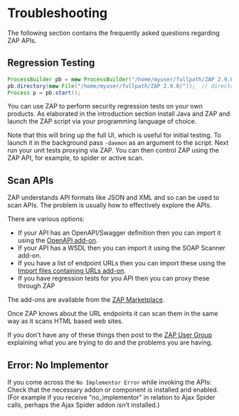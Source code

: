 # Troubleshooting

The following section contains the frequently asked questions regarding ZAP APIs.

## Regression Testing

```java
ProcessBuilder pb = new ProcessBuilder("/home/myuser/fullpath/ZAP 2.9.0/zap.sh");  // full path to script, use zap.bat on Windows
pb.directory(new File("/home/myuser/fullpath/ZAP 2.9.0/"));  // directory where the script is in
Process p = pb.start();
```

You can use ZAP to perform security regression tests on your own products. As elaborated in the introduction section
install Java and ZAP and launch the ZAP script via your programming language of choice.

Note that this will bring up the full UI, which is useful for initial testing. To launch it in the background pass `-daemon` as an argument to the script.
Next run your unit tests proxying via ZAP. You can then control ZAP using the ZAP API, for example, to spider or active scan.

## Scan APIs

ZAP understands API formats like JSON and XML and so can be used to scan APIs.
The problem is usually how to effectively explore the APIs.

There are various options:

  * If your API has an OpenAPI/Swagger definition then you can import it using the [OpenAPI add-on](/docs/desktop/addons/openapi-support/).
  * If your API has a WSDL then you can import it using the SOAP Scanner add-on.
  * If you have a list of endpoint URLs then you can import these using the [Import files containing URLs add-on](/docs/desktop/addons/import-urls/).
  * If you have regression tests for you API then you can proxy these through ZAP

The add-ons are available from the [ZAP Marketplace](/addons/).

Once ZAP knows about the URL endpoints it can scan them in the same way as it
scans HTML based web sites.

If you don't have any of these things then post to the [ZAP User Group](https://groups.google.com/group/zaproxy-users) explaining what you are
trying to do and the problems you are having.

## Error: No Implementor 

If you come across the `No Implementor Error` while invoking the APIs: Check that the necessary addon or component is installed and enabled. 
(For example if you receive "no_implementor" in relation to Ajax Spider calls, perhaps the Ajax Spider addon isn't installed.)

